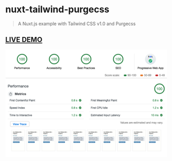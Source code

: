 # nuxt-tailwind-purgecss

> A Nuxt.js example with Tailwind CSS v1.0 and Purgecss

## [LIVE DEMO](https://nuxt-tailwind-purgecss.netlify.com)

![lighthouse audit](.github/results.png)
